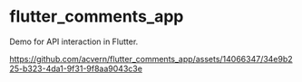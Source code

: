 # flutter_comments_app

Demo for API interaction in Flutter. 

https://github.com/acvern/flutter_comments_app/assets/14066347/34e9b225-b323-4da1-9f31-9f8aa9043c3e

